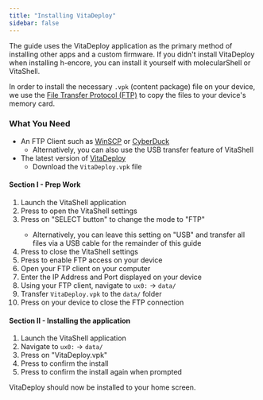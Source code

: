 ```yaml
---
title: "Installing VitaDeploy"
sidebar: false
---
```


The guide uses the VitaDeploy application as the primary method of installing other apps and a custom firmware. If you didn't install VitaDeploy when installing h-encore, you can install it yourself with molecularShell or VitaShell.

In order to install the necessary `.vpk` (content package) file on your device, we use the [File Transfer Protocol (FTP)](https://wikipedia.org/wiki/File_Transfer_Protocol) to copy the files to your device's memory card.

### What You Need

* An FTP Client such as [WinSCP](https://winscp.net/) or [CyberDuck](https://cyberduck.io/)
    + Alternatively, you can also use the USB transfer feature of VitaShell
* The latest version of [VitaDeploy](https://github.com/SKGleba/VitaDeploy/releases/latest/)
    + Download the `VitaDeploy.vpk` file

#### Section I - Prep Work

1. Launch the VitaShell application
1. Press <Btn btn="START" /> to open the VitaShell settings
1. Press <Btn btn="confim" /> on "SELECT button" to change the mode to "FTP"
    + Alternatively, you can leave this setting on "USB" and transfer all files via a USB cable for the remainder of this guide
1. Press <Btn btn="cancel" /> to close the VitaShell settings
1. Press <Btn btn="SELECT" /> to enable FTP access on your device
1. Open your FTP client on your computer
1. Enter the IP Address and Port displayed on your device
1. Using your FTP client, navigate to `ux0:` -> `data/`
1. Transfer `VitaDeploy.vpk` to the `data/` folder
1. Press <Btn btn="cancel" /> on your device to close the FTP connection

#### Section II - Installing the application

1. Launch the VitaShell application
1. Navigate to `ux0:` -> `data/`
1. Press <Btn btn="confirm" /> on "VitaDeploy.vpk"
1. Press <Btn btn="confirm" /> to confirm the install
1. Press <Btn btn="confirm" /> to confirm the install again when prompted

VitaDeploy should now be installed to your home screen.
